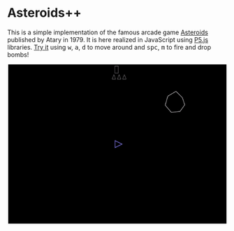 # Asteroids++

This is a simple implementation of the famous arcade game [Asteroids](https://en.wikipedia.org/wiki/Asteroids_%28video_game%29) published by Atary in 1979. It is here realized in JavaScript using [P5.js](https://p5js.org/) libraries. [Try it](https://matteogiorgi.github.io/asteroids_plus_plus/src) using <kbd>w</kbd>, <kbd>a</kbd>, <kbd>d</kbd> to move around and <kbd>spc</kbd>, <kbd>m</kbd> to fire and drop bombs!

<p align="center">
  <img width="500px" src="assets/play.gif"/>
</p>
